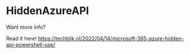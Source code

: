 # HiddenAzureAPI
Want more info? 

Read it here!
https://techblik.nl/2022/04/14/microsoft-365-azure-hidden-api-powershell-use/
